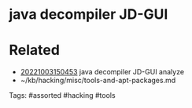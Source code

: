 # java decompiler JD-GUI

# Related
- [20221003150453](/zet/20221003150453/README.md) java decompiler JD-GUI analyze
- ~/kb/hacking/misc/tools-and-apt-packages.md

Tags:
    #assorted #hacking #tools
